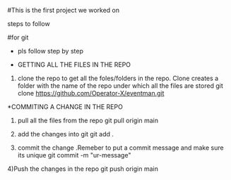 #This is the first project we worked on 


steps to follow 

#for git 
 * pls follow step by step

 * GETTING ALL THE FILES IN THE REPO
 1) clone the repo to get all the foles/folders in the repo. Clone creates a folder with the name of the repo under which all the files are stored
    git clone https://github.com/Operator-X/eventman.git

 *COMMITING A CHANGE IN THE REPO
 1) pull all the files from the repo
    git pull origin main

 2) add the changes into git
    git add .

 3) commit the change .Remeber to put a commit message and make sure its unique
    git commit -m "ur-message"

 4)Push the changes in the repo 
    git push origin main
